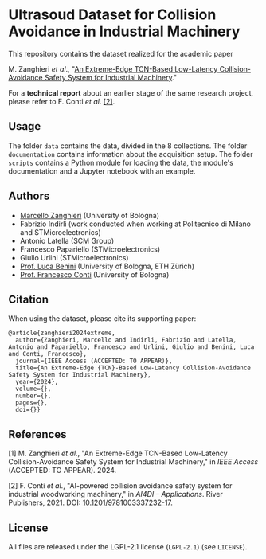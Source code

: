 # Ultrasoud Dataset for Collision Avoidance in Industrial Machinery

This repository contains the dataset realized for the academic paper

M. Zanghieri *et al*., "[An Extreme-Edge TCN-Based Low-Latency Collision-Avoidance Safety System for Industrial Machinery](#1)."

For a **technical report** about an earlier stage of the same research project, please refer to F. Conti *et al*. [[2]](#2).



## Usage

The folder ``data`` contains the data, divided in the $8$ collections.
The folder ``documentation`` contains information about the acquisition setup.
The folder ``scripts`` contains a Python module for loading the data, the module's documentation and a Jupyter notebook with an example.



## Authors

- [Marcello Zanghieri](https://scholar.google.com/citations?user=WnIqQj4AAAAJ&hl=en) (University of Bologna)
- Fabrizio Indirli (work conducted when working at Politecnico di Milano and STMicroelectronics)
- Antonio Latella (SCM Group)
- Francesco Papariello (STMicroelectronics)
- Giulio Urlini (STMicroelectronics)
- [Prof. Luca Benini](https://scholar.google.com/citations?user=8riq3sYAAAAJ&hl=en) (University of Bologna, ETH Zürich)
- [Prof. Francesco Conti](https://scholar.google.it/citations?user=A70PCXoAAAAJ&hl=en)  (University of Bologna)



## Citation

When using the dataset, please cite its supporting paper:
```
@article{zanghieri2024extreme,
  author={Zanghieri, Marcello and Indirli, Fabrizio and Latella, Antonio and Papariello, Francesco and Urlini, Giulio and Benini, Luca and Conti, Francesco},
  journal={IEEE Access (ACCEPTED: TO APPEAR)}, 
  title={An Extreme-Edge {TCN}-Based Low-Latency Collision-Avoidance Safety System for Industrial Machinery}, 
  year={2024},
  volume={},
  number={},
  pages={},
  doi={}}
```



## References

<a id="1">[1]</a>
M. Zanghieri *et al*., "An Extreme-Edge TCN-Based Low-Latency Collision-Avoidance Safety System for Industrial Machinery," in *IEEE Access* (ACCEPTED: TO APPEAR). 2024.

<a id="2">[2]</a>
F. Conti *et al*., "AI-powered collision avoidance safety system for industrial woodworking machinery," in *AI4DI – Applications*. River Publishers, 2021. DOI: [10.1201/9781003337232-17](https://www.doi.org/10.1201/9781003337232-17).



## License

All files are released under the LGPL-2.1 license (`LGPL-2.1`) (see `LICENSE`).
